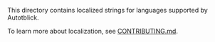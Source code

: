 This directory contains localized strings for languages supported by Autotblick.

To learn more about localization, see [CONTRIBUTING.md](../../../../CONTRIBUTING.md#localization).
